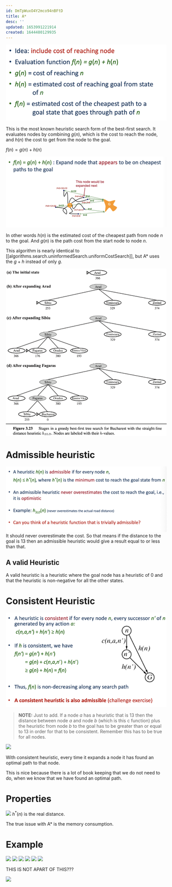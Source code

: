 ```yaml
---
id: DmTpWuxO4Y2mco94nBFtD
title: A*
desc: ''
updated: 1653991221914
created: 1644480129935
---
```

![](./assets/images/2022-02-10-11-37-47.png)

This is the most known heuristic search form of the best-first search. 
It evaluates nodes by combining $g(n)$, which is the cost to reach the node, and $h(n)$ the cost to get from the node to the goal.

$f(n)=g(n)+h(n)$

![](./assets/images/2022-02-10-11-38-12.png)

In other words $h(n)$ is the estimated cost of the cheapest path from node $n$ to the goal. And $g(n)$ is the path cost from the start node to node $n$.

This algorithm is nearly identical to [[algorithms.search.uninformedSearch.uniformCostSearch]], but A* uses the $g+h$ instead of only $g$.

![](./assets/images/2022-02-10-09-07-19.png)


# Admissible heuristic
![](./assets/images/2022-02-10-11-38-48.png)
It should never overestimate the cost. So that means if the distance to the goal is 13 then an admissible heuristic would give a result equal to or less than that.

## A valid Heuristic
A valid heuristic is a heuristic where the goal node has a heuristic of 0 and that the heuristic is non-negative for all the other states.

# Consistent Heuristic
![](./assets/images/2022-02-10-11-41-45.png)
>**NOTE:** Just to add. If a node $a$ has a heuristic that is 13 then the distance between node $a$ and node $b$ (which is this c function) plus the heuristic from node $b$ to the goal has to be greater than or equal to 13 in order for that to be consistent. Remember this has to be true for all nodes. 


![](../assets/images/2022-02-10-11-42-20.png)

With consistent heuristic, every time it expands a node it has found an optimal path to that node.

This is nice because there is a lot of book keeping that we do not need to do, when we know that we have found an optimal path.
# Properties
![](../assets/images/2022-02-10-11-42-42.png)
$h^*(n)$ is the real distance.

The true issue with A* is the memory consumption.
# Example
![](../assets/images/2022-02-10-11-39-49.png)
![](../assets/images/2022-02-10-11-39-58.png)
![](../assets/images/2022-02-10-11-40-07.png)
![](../assets/images/2022-02-10-11-40-19.png)
![](../assets/images/2022-02-10-11-40-34.png)
![](../assets/images/2022-02-10-11-40-51.png)

THIS IS NOT APART OF THIS???

![](../assets/images/2022-02-10-09-09-13.png)
